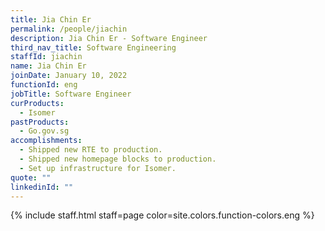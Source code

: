 ```yaml
---
title: Jia Chin Er
permalink: /people/jiachin
description: Jia Chin Er - Software Engineer
third_nav_title: Software Engineering
staffId: jiachin
name: Jia Chin Er
joinDate: January 10, 2022
functionId: eng
jobTitle: Software Engineer
curProducts:
  - Isomer
pastProducts:
  - Go.gov.sg
accomplishments:
  - Shipped new RTE to production.
  - Shipped new homepage blocks to production.
  - Set up infrastructure for Isomer.
quote: ""
linkedinId: ""
---
```


{% include staff.html staff=page color=site.colors.function-colors.eng %}
